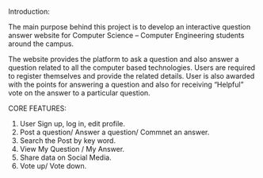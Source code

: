 Introduction:

The main purpose behind this project is to develop an interactive question answer website for Computer Science – Computer Engineering students around the campus.

The website provides the platform to ask a question and also answer a question related to all the computer based technologies. Users are required to register themselves and provide the related details. User is also awarded with the points for answering a question and also for receiving “Helpful” vote on the answer to a particular question. 


CORE FEATURES:

1. User Sign up, log in, edit profile.
2. Post a question/ Answer a question/ Commnet an answer.
3. Search the Post by key word.
4. View My Question / My Answer.
5. Share data on Social Media.
6. Vote up/ Vote down.

